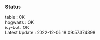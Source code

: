 ### Status


table : OK  
hogwarts : OK  
icy-bot : OK  
Latest Update : 2022-12-05 18:09:57.374398
